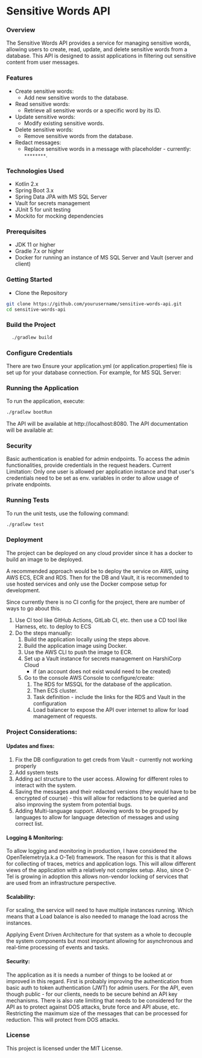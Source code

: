 # Sensitive Words API
### Overview

The Sensitive Words API provides a service for managing sensitive words, allowing users to create, read, update, and delete sensitive words from a database. This API is designed to assist applications in filtering out sensitive content from user messages.

### Features
- Create sensitive words: 
  - Add new sensitive words to the database. 
- Read sensitive words: 
  - Retrieve all sensitive words or a specific word by its ID.
- Update sensitive words: 
  - Modify existing sensitive words.
- Delete sensitive words: 
  - Remove sensitive words from the database.
- Redact messages: 
  - Replace sensitive words in a message with placeholder - currently: `********`.
  
### Technologies Used
- Kotlin 2.x
- Spring Boot 3.x
- Spring Data JPA with MS SQL Server
- Vault for secrets management
- JUnit 5 for unit testing
- Mockito for mocking dependencies

### Prerequisites
- JDK 11 or higher
- Gradle 7.x or higher
- Docker for running an instance of MS SQL Server and Vault (server and client)

### Getting Started
- Clone the Repository
```bash
git clone https://github.com/yourusername/sensitive-words-api.git
cd sensitive-words-api
``` 

### Build the Project
```bash
  ./gradlew build
```
  
### Configure Credentials
There are two
Ensure your application.yml (or application.properties) file is set up for your database connection. For example, for MS SQL Server:

### Running the Application
To run the application, execute:
```bash
./gradlew bootRun
```
The API will be available at http://localhost:8080.
The API documentation will be available at: 

### Security
Basic authentication is enabled for admin endpoints.
To access the admin functionalities, provide credentials in the request headers.
Current Limitation: Only one user is allowed per application instance and that user's credentials need to be set
as env. variables in order to allow usage of private endpoints.

### Running Tests
To run the unit tests, use the following command:

```bash
./gradlew test
```

### Deployment
The project can be deployed on any cloud provider since it has a docker to build an image to be deployed.

A recommended approach would be to deploy the service on AWS, using AWS ECS, ECR and RDS.
Then for the DB and Vault, it is recommended to use hosted services and only use the Docker compose setup for development.

Since currently there is no CI config for the project, there are number of ways to go about this.
1. Use CI tool like GitHub Actions, GitLab CI, etc. then use a CD tool like Harness, etc. to deploy to ECS
2. Do the steps manually:
   1. Build the application locally using the steps above.
   2. Build the application image using Docker.
   3. Use the AWS CLI to push the image to ECR.
   4. Set up a Vault instance for secrets management on HarshiCorp Cloud
      - if (an account does not exist would need to be created)
   5. Go to the console AWS Console to configure/create:
      1. The RDS for MSSQL for the database of the application.
      2. Then ECS cluster.
      3. Task definition - include the links for the RDS and Vault in the configuration
      4. Load balancer to expose the API over internet to allow for load management of requests.


### Project Considerations:
#### Updates and fixes:
   1. Fix the DB configuration to get creds from Vault - currently not working properly
   2. Add system tests
   3. Adding acl structure to the user access. Allowing for different roles to interact with the system.
   4. Saving the messages and their redacted versions (they would have to be encrypted of course) - this
   will allow for redactions to be queried and also improving the system from potential bugs.
   5. Adding Multi-language support. Allowing words to be grouped by languages to allow for language detection of 
   messages and using correct list.
#### Logging & Monitoring:
To allow logging and monitoring in production, I have considered the OpenTelemetry(a.k.a O-Tel) framework.
The reason for this is that it allows for collecting of traces, metrics and application logs. This will allow different views 
of the application with a relatively not complex setup. Also, since O-Tel is growing in adoption this allows non-vendor locking of services
that are used from an infrastructure perspective.
#### Scalability:
For scaling, the service will need to have multiple instances running. Which means that a Load balance is 
also needed to manage the load across the instances. 

Applying Event Driven Architecture for that system as a whole to decouple the system components but most important 
allowing for asynchronous and real-time processing of events and tasks.

#### Security: 
The application as it is needs a number of things to be looked at or improved in this regard.
First is probably improving the authentication from basic auth to token authentication (JWT) for admin users.
For the API, even though public - for our clients, needs to be secure behind an API key mechanisms. 
There is also rate limiting that needs to be considered for the API as to protect against DOS attacks, brute force and API abuse, etc.
Restricting the maximum size of the messages that can be processed for reduction. This will protect from DOS attacks. 

### License
This project is licensed under the MIT License.